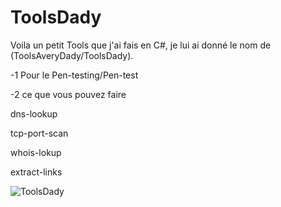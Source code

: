 # ToolsDady
 Voila un petit Tools que j'ai fais en C#, je lui ai donné le nom de (ToolsAveryDady/ToolsDady).

-1 Pour le Pen-testing/Pen-test

-2 ce que vous pouvez faire 

dns-lookup

tcp-port-scan 

whois-lokup

extract-links

![ToolsDady](https://image.noelshack.com/fichiers/2020/21/6/1590266699-capture.png)
